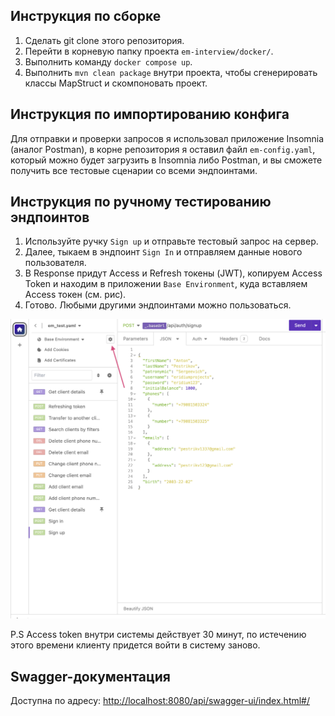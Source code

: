 ## Инструкция по сборке

1. Сделать git clone этого репозитория.
2. Перейти в корневую папку проекта `em-interview/docker/`.
3. Выполнить команду `docker compose up`.
4. Выполнить `mvn clean package` внутри проекта, чтобы сгенерировать классы MapStruct и скомпоновать проект.

## Инструкция по импортированию конфига

Для отправки и проверки запросов я использовал приложение Insomnia (аналог Postman), в корне репозитория я оставил файл `em-config.yaml`, который можно будет загрузить в Insomnia либо Postman, и вы сможете получить все тестовые сценарии со всеми эндпоинтами.

## Инструкция по ручному тестированию эндпоинтов

1. Используйте ручку `Sign up` и отправьте тестовый запрос на сервер.
2. Далее, тыкаем в эндпоинт `Sign In` и отправляем данные нового пользователя.
3. В Response придут Access и Refresh токены (JWT), копируем Access Token и находим в приложении `Base Environment`, куда вставляем Access токен (см. рис).
4. Готово. Любыми другими эндпоинтами можно пользоваться.

![insomnia_plot1](https://github.com/eridiumprojects/em-interview/blob/master/insomnia_plot1.png)

P.S Access token внутри системы действует 30 минут, по истечению этого времени клиенту придется войти в систему заново.

## Swagger-документация

Доступна по адресу: [http://localhost:8080/api/swagger-ui/index.html#/](http://localhost:8080/api/swagger-ui/index.html#/)
